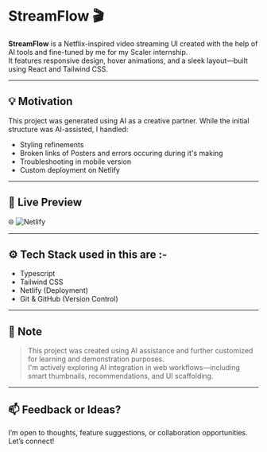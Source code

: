 # StreamFlow 🎬

**StreamFlow** is a Netflix-inspired video streaming UI created with the help of AI tools and fine-tuned by me for my Scaler internship.  
It features responsive design, hover animations, and a sleek layout—built using React and Tailwind CSS.

---

## 💡 Motivation

This project was generated using AI as a creative partner. While the initial structure was AI-assisted, I handled:
- Styling refinements
- Broken links of Posters and errors occuring during it's making
- Troubleshooting in mobile version
- Custom deployment on Netlify

---

## 🚀 Live Preview

🌐 ![Netlify](https://img.shields.io/badge/Netlify-Streamflow?style=flat&logo=Netlify&labelColor=white&link=https%3A%2F%2Fmoonlit-sunburst-6c04b0.netlify.app%2F)

---

## ⚙️ Tech Stack used in this are :-

- Typescript
- Tailwind CSS
- Netlify (Deployment)
- Git & GitHub (Version Control)

---

## 📌 Note

> This project was created using AI assistance and further customized for learning and demonstration purposes.  
> I'm actively exploring AI integration in web workflows—including smart thumbnails, recommendations, and UI scaffolding.

---

## 📫 Feedback or Ideas?

I’m open to thoughts, feature suggestions, or collaboration opportunities. Let’s connect!
